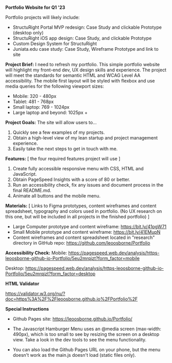 **Portfolio Website for Q1 '23** 

Portfolio projects will likely include: 

* StructuRight Portal MVP redesign: Case Study and clickable Prototype (desktop only)
* StructuRight iOS app design: Case Study, and clickable Prototype
* Custom Design System for StructuRight
* Juniata.edu case study: Case Study, Wireframe Prototype and link to site


**Project Brief:** I need to refresh my portfolio. This simple portfolio website will highlight my front-end dev, UX design skills and experience.  The project will meet the standards for semantic HTML and WCAG Level AA accessibility. The mobile first layout will be styled with flexbox and use media queries for the following viewport sizes: 
* Mobile: 320 - 480px
* Tablet: 481 - 768px
* Small laptop: 769 - 1024px
* Large laptop and beyond: 1025px +

**Project Goals:** The site will allow users to...
1) Quickly see a few examples of my projects.
2) Obtain a high-level view of my lean startup and project management experience.
3) Easily take the next steps to get in touch with me.

**Features:** [ the four required features project will use ]
1) Create fully accessible responsive menu with CSS, HTML and JavaScript.
2) Obtain PageSpeed Insights with a score of 80 or better.
3) Run an accessibility check, fix any issues and document process in the final README.md.
4) Animate all buttons and the mobile menu.


**Materials:** [ Links to Figma prototypes, content wireframes and content spreadsheet, typography and colors used in portfolio. (No UX research on this one, but will be included in all projects in the finished portfolio) ]

* Large Computer prototype and content wireframe: https://bit.ly/41pgW71
* Small Mobile prototype and content wireframe: https://bit.ly/41EMupN  
* Content wireframes and content spreadsheet located in "research" directory in GitHub repo: https://github.com/leoosborne/Portfolio


**Accessibility Check:** 
Mobile: 
https://pagespeed.web.dev/analysis/https-leoosborne-github-io-Portfolio/5eu2mrqjzt?form_factor=mobile

Desktop:
https://pagespeed.web.dev/analysis/https-leoosborne-github-io-Portfolio/5eu2mrqjzt?form_factor=desktop

**HTML Validator**

https://validator.w3.org/nu/?doc=https%3A%2F%2Fleoosborne.github.io%2FPortfolio%2F

**Special Instructions**
* Github Pages site: https://leoosborne.github.io/Portfolio/

* The Javascript Hamburger Menu uses an @media screen (max-width: 490px), which is too small to see by resizing the screen on a desktop view. Take a look in the dev tools to see the menu functionality. 

* You can also load the Github Pages URL on your phone, but the menu doesn't work as the main.js doesn't load (static files only).